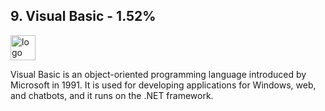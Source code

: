 ## 9. Visual Basic - 1.52%
<img src="https://clipground.com/images/visual-basic-logo-png-1.jpg" alt="logo" width="40" height="40" /> 

Visual Basic is an object-oriented programming language introduced by Microsoft in 1991. It is used for developing applications for Windows, web, and chatbots, and it runs on the .NET framework.
